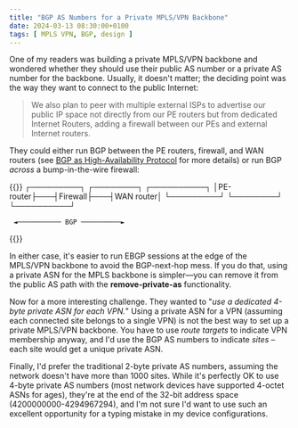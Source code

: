 ```yaml
---
title: "BGP AS Numbers for a Private MPLS/VPN Backbone"
date: 2024-03-13 08:30:00+0100
tags: [ MPLS VPN, BGP, design ]
---
```

One of my readers was building a private MPLS/VPN backbone and wondered whether they should use their public AS number or a private AS number for the backbone. Usually, it doesn't matter; the deciding point was the way they want to connect to the public Internet:

> We also plan to peer with multiple external ISPs to advertise our public IP space not directly from our PE routers but from dedicated Internet Routers, adding a firewall between our PEs and external Internet routers.

They could either run BGP between the PE routers, firewall, and WAN routers (see [BGP as High-Availability Protocol](https://blog.ipspace.net/kb/BGPHighAvailability/) for more details) or run BGP *across* a bump-in-the-wire firewall:
<!--more-->
{{<ascii>}}
┌─────────┐   ┌────────┐   ┌──────────┐
│PE-router├───┤Firewall├───┤WAN router│
└─────────┘   └────────┘   └──────────┘
                                       
     ◄─────────── BGP ──────────►      
{{</ascii>}}

In either case, it's easier to run EBGP sessions at the edge of the MPLS/VPN backbone to avoid the BGP-next-hop mess. If you do that, using a private ASN for the MPLS backbone is simpler—you can remove it from the public AS path with the **remove-private-as** functionality.

Now for a more interesting challenge. They wanted to "*‌use a dedicated 4-byte private ASN for each VPN.*" Using a private ASN for a VPN (assuming each connected site belongs to a single VPN) is not the best way to set up a private MPLS/VPN backbone. You have to use *route targets* to indicate VPN membership anyway, and I'd use the BGP AS numbers to indicate *sites* – each site would get a unique private ASN.

Finally, I'd prefer the traditional 2-byte private AS numbers, assuming the network doesn't have more than 1000 sites. While it's perfectly OK to use 4-byte private AS numbers (most network devices have supported 4-octet ASNs for ages), they're at the end of the 32-bit address space (4200000000-4294967294), and I'm not sure I'd want to use such an excellent opportunity for a typing mistake in my device configurations.